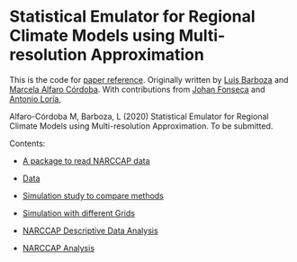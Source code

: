# Statistical Emulator for Regional Climate Models using Multi-resolution Approximation

This is the code for [paper reference](). Originally written by [Luis Barboza](https://github.com/lbarboza27) and [Marcela Alfaro Córdoba](https://github.com/malfaro2). With contributions from [Johan Fonseca](https://github.com/JohanFR198) and [Antonio Loría](https://github.com/AntonioLG97), 

Alfaro-Córdoba M, Barboza, L (2020) Statistical Emulator for Regional Climate Models using Multi-resolution Approximation. To be submitted. 

Contents:

* [A package to read NARCCAP data](NarccapRDD)

* [Data](datos)

* [Simulation study to compare methods](simulation3)

* [Simulation with different Grids](simulationgrillas)

* [NARCCAP Descriptive Data Analysis](descriptiveNARCCAP)

* [NARCCAP Analysis](MCMC_NARCCAP)
